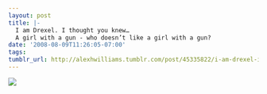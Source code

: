 ```yaml
---
layout: post
title: |-
  I am Drexel. I thought you knew…
  A girl with a gun - who doesn’t like a girl with a gun?
date: '2008-08-09T11:26:05-07:00'
tags: 
tumblr_url: http://alexhwilliams.tumblr.com/post/45335822/i-am-drexel-i-thought-you-knew-a-girl-with-a
---
```

<img src="http://25.media.tumblr.com/EXq6qISREcg3rh7cfO37yF0o_400.jpg"/>
